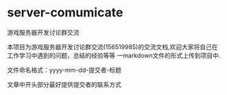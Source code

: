 server-comumicate
=================

游戏服务器开发讨论群交流


本项目为游戏服务器开发讨论群交流(156519985)的交流文档,欢迎大家将自己在工作学习中遇到的问题，总结的经验等等
一markdown文件的形式上传到项目中.


文件命名格式：yyyy-mm-dd-提交者-标题

文章中开头部分最好提供提交者的联系方式
